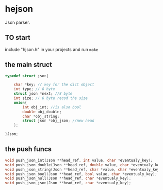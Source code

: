 # hejson
Json parser.

## TO start
include "hjson.h" in your projects and run ```make```

## the main struct
```c
typedef struct json{

    char *key; // key for the dict object
    int type; // 8 byte
    struct json *next; //8 byte
    int size; // 8 byte recod the size
    union{  
        int obj_int; //is also bool
        double obj_double;
        char *obj_string;
        struct json *obj_json; //new head 
    };

}Json;

```

## the push funcs

```c
void push_json_int(Json **head_ref, int value, char *eventualy_key);
void push_json_double(Json **head_ref, double value, char *eventualy_key);
void push_json_string(Json **head_ref, char *value, char *eventualy_key);
void push_json_bool(Json **head_ref, bool value, char *eventualy_key);
void push_json_null(Json **head_ref, char *eventualy_key);
void push_json_json(Json **head_ref, char *eventualy_key);

```
